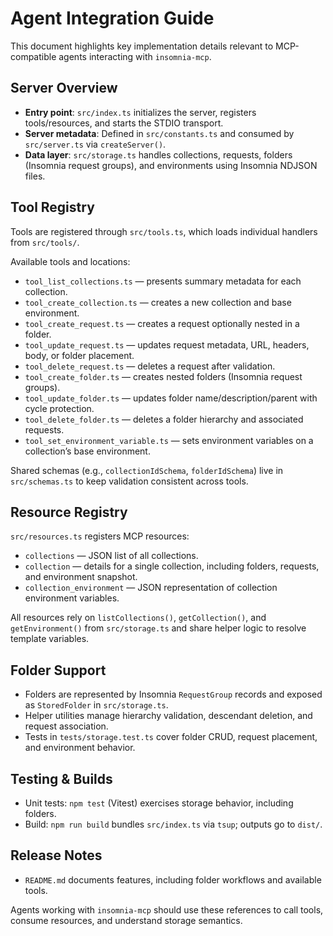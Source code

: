 # Agent Integration Guide

This document highlights key implementation details relevant to MCP-compatible agents interacting with `insomnia-mcp`.

## Server Overview
- **Entry point**: `src/index.ts` initializes the server, registers tools/resources, and starts the STDIO transport.
- **Server metadata**: Defined in `src/constants.ts` and consumed by `src/server.ts` via `createServer()`.
- **Data layer**: `src/storage.ts` handles collections, requests, folders (Insomnia request groups), and environments using Insomnia NDJSON files.

## Tool Registry
Tools are registered through `src/tools.ts`, which loads individual handlers from `src/tools/`.

Available tools and locations:
- `tool_list_collections.ts` — presents summary metadata for each collection.
- `tool_create_collection.ts` — creates a new collection and base environment.
- `tool_create_request.ts` — creates a request optionally nested in a folder.
- `tool_update_request.ts` — updates request metadata, URL, headers, body, or folder placement.
- `tool_delete_request.ts` — deletes a request after validation.
- `tool_create_folder.ts` — creates nested folders (Insomnia request groups).
- `tool_update_folder.ts` — updates folder name/description/parent with cycle protection.
- `tool_delete_folder.ts` — deletes a folder hierarchy and associated requests.
- `tool_set_environment_variable.ts` — sets environment variables on a collection’s base environment.

Shared schemas (e.g., `collectionIdSchema`, `folderIdSchema`) live in `src/schemas.ts` to keep validation consistent across tools.

## Resource Registry
`src/resources.ts` registers MCP resources:
- `collections` — JSON list of all collections.
- `collection` — details for a single collection, including folders, requests, and environment snapshot.
- `collection_environment` — JSON representation of collection environment variables.

All resources rely on `listCollections()`, `getCollection()`, and `getEnvironment()` from `src/storage.ts` and share helper logic to resolve template variables.

## Folder Support
- Folders are represented by Insomnia `RequestGroup` records and exposed as `StoredFolder` in `src/storage.ts`.
- Helper utilities manage hierarchy validation, descendant deletion, and request association.
- Tests in `tests/storage.test.ts` cover folder CRUD, request placement, and environment behavior.

## Testing & Builds
- Unit tests: `npm test` (Vitest) exercises storage behavior, including folders.
- Build: `npm run build` bundles `src/index.ts` via `tsup`; outputs go to `dist/`.

## Release Notes
- `README.md` documents features, including folder workflows and available tools.

Agents working with `insomnia-mcp` should use these references to call tools, consume resources, and understand storage semantics.
